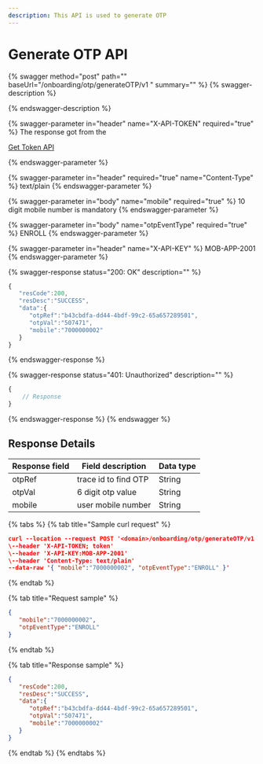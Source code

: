 ```yaml
---
description: This API is used to generate OTP
---
```


# Generate OTP API



{% swagger method="post" path="" baseUrl="<domain>/onboarding/otp/generateOTP/v1 " summary="" %}
{% swagger-description %}

{% endswagger-description %}

{% swagger-parameter in="header" name="X-API-TOKEN" required="true" %}
The response got from the 

[Get Token API](../get-app-token-api.md)


{% endswagger-parameter %}

{% swagger-parameter in="header" required="true" name="Content-Type" %}
text/plain
{% endswagger-parameter %}

{% swagger-parameter in="body" name="mobile" required="true" %}
10 digit mobile number is mandatory
{% endswagger-parameter %}

{% swagger-parameter in="body" name="otpEventType" required="true" %}
ENROLL
{% endswagger-parameter %}

{% swagger-parameter in="header" name="X-API-KEY" %}
MOB-APP-2001
{% endswagger-parameter %}

{% swagger-response status="200: OK" description="" %}
```javascript
{
   "resCode":200,
   "resDesc":"SUCCESS",
   "data":{
      "otpRef":"b43cbdfa-dd44-4bdf-99c2-65a657289501",
      "otpVal":"507471",
      "mobile":"7000000002"
   }
}
```
{% endswagger-response %}

{% swagger-response status="401: Unauthorized" description="" %}
```javascript
{
    // Response
}
```
{% endswagger-response %}
{% endswagger %}

## Response Details

| Response field | Field description    | Data type |
| -------------- | -------------------- | --------- |
| otpRef         | trace id to find OTP | String    |
| otpVal         | 6 digit otp value    | String    |
| mobile         | user mobile number   | String    |

{% tabs %}
{% tab title="Sample curl request" %}
```json
curl --location --request POST '<domain>/onboarding/otp/generateOTP/v1'
\--header 'X-API-TOKEN; token'
\--header 'X-API-KEY:MOB-APP-2001'
\--header 'Content-Type: text/plain'
--data-raw '{ "mobile":"7000000002", "otpEventType":"ENROLL" }'
```
{% endtab %}

{% tab title="Request sample" %}
```json
{
   "mobile":"7000000002",
   "otpEventType":"ENROLL"
}
```
{% endtab %}

{% tab title="Response sample" %}
```json
{
   "resCode":200,
   "resDesc":"SUCCESS",
   "data":{
      "otpRef":"b43cbdfa-dd44-4bdf-99c2-65a657289501",
      "otpVal":"507471",
      "mobile":"7000000002"
   }
}
```
{% endtab %}
{% endtabs %}
